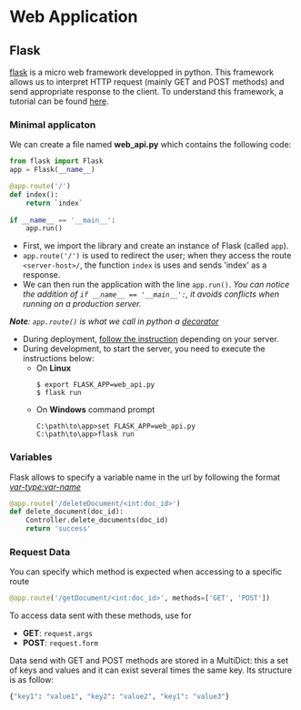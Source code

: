 # Web Application

## Flask

[flask](http://flask.pocoo.org/docs/1.0/) is a micro web framework developped in python. 
This framework allows us to interpret HTTP request (mainly GET and POST methods) and send appropriate response to the client.
To understand this framework, a tutorial can be found [here](http://flask.pocoo.org/docs/1.0/quickstart/#a-minimal-application).

### Minimal applicaton
We can create a file named **web_api.py** which contains the following code:
```python
from flask import Flask
app = Flask(__name__)

@app.route('/')
def index():
    return `index`
    
if __name__ == '__main__':
    app.run()
```
- First, we import the library and create an instance of Flask (called `app`).
- `app.route('/')` is used to redirect the user; when they access the route `<server-host>/`, 
    the function `index` is uses and sends 'index' as a response.
- We can then run the application with the line `app.run()`. *You can notice the addition of `if __name__ == '__main__':`, 
    it avoids conflicts when running on a production server.*


***Note**: `app.route()` is what we call in python a [decorator](../doc/Decorators.md)*

- During deployment, [follow the instruction](http://flask.pocoo.org/docs/1.0/deploying/#deployment) depending on your server.
- During development, to start the server, you need to execute the instructions below:
    - On **Linux**
        ```
        $ export FLASK_APP=web_api.py
        $ flask run
        ```
    - On **Windows** command prompt
        ```
        C:\path\to\app>set FLASK_APP=web_api.py
        C:\path\to\app>flask run
        ```

### Variables
Flask allows to specify a variable name in the url by following the format *<var-type:var-name>*

```python
@app.route('/deleteDocument/<int:doc_id>')
def delete_document(doc_id):
    Controller.delete_documents(doc_id)
    return 'success'
```

### Request Data

You can specify which method is expected when accessing to a specific route
```python
@app.route('/getDocument/<int:doc_id>', methods=['GET', 'POST'])
```

To access data sent with these methods, use for
- **GET**: `request.args`
- **POST**: `request.form`

Data send with GET and POST methods are stored in a MultiDict: 
this a set of keys and values and it can exist several times the same key. Its structure is as follow:
```python
{"key1": "value1", "key2": "value2", "key1": "value3"}
```
